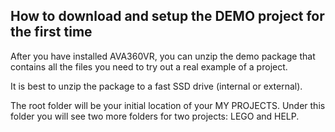 ## How to download and setup the DEMO project for the first time

After you have installed AVA360VR, you can unzip the demo package that contains all the files you need to try out a real example of a project.

It is best to unzip the package to a fast SSD drive (internal or external). 

The root folder will be your initial location of your MY PROJECTS. Under this folder you will see two more folders for two projects: LEGO and HELP.
